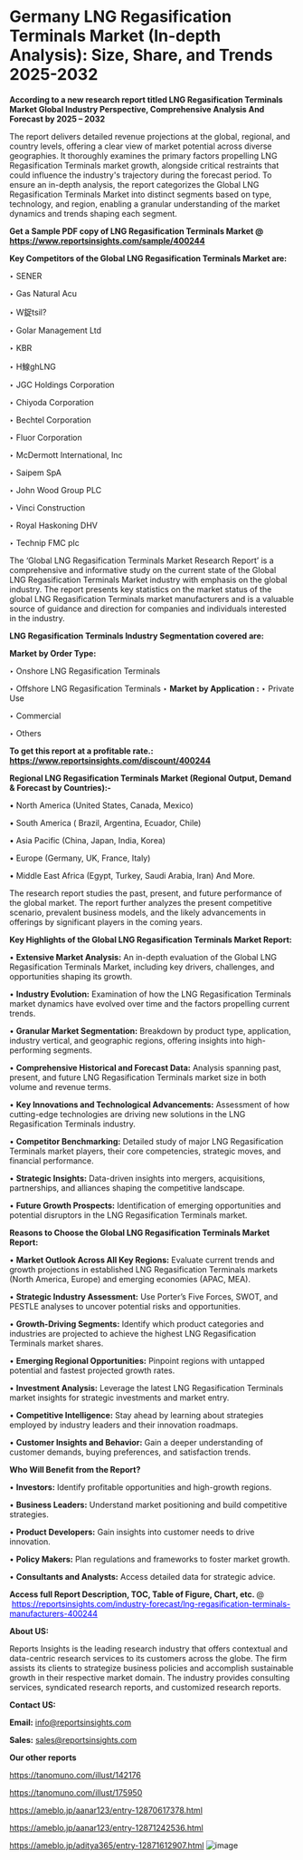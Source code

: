 # Germany LNG Regasification Terminals Market (In-depth Analysis): Size, Share, and Trends 2025-2032

<strong>According to a new research report titled LNG Regasification Terminals Market Global Industry Perspective, Comprehensive Analysis And Forecast by 2025 – 2032</strong>

The report delivers detailed revenue projections at the global, regional, and country levels, offering a clear view of market potential across diverse geographies. It thoroughly examines the primary factors propelling LNG Regasification Terminals market growth, alongside critical restraints that could influence the industry's trajectory during the forecast period. To ensure an in-depth analysis, the report categorizes the Global LNG Regasification Terminals Market into distinct segments based on type, technology, and region, enabling a granular understanding of the market dynamics and trends shaping each segment.

<strong>Get a Sample PDF copy of LNG Regasification Terminals Market </strong><strong>@<a href=https://www.reportsinsights.com/sample/400244 style=color:#0000ff;> https://www.reportsinsights.com/sample/400244</a></strong></font>

<strong>Key Competitors of the Global LNG Regasification Terminals Market are:</strong>

‣ SENER

‣ Gas Natural Acu

‣ W鋜tsil?

‣ Golar Management Ltd

‣ KBR

‣ H鰁ghLNG

‣ JGC Holdings Corporation

‣ Chiyoda Corporation

‣ Bechtel Corporation

‣ Fluor Corporation

‣ McDermott International, Inc

‣ Saipem SpA

‣ John Wood Group PLC

‣ Vinci Construction

‣ Royal Haskoning DHV

‣ Technip FMC plc

The ‘Global LNG Regasification Terminals Market Research Report’ is a comprehensive and informative study on the current state of the Global LNG Regasification Terminals Market industry with emphasis on the global industry. The report presents key statistics on the market status of the global LNG Regasification Terminals market manufacturers and is a valuable source of guidance and direction for companies and individuals interested in the industry.

<strong>LNG Regasification Terminals Industry Segmentation covered are:</strong>

<strong>Market by Order Type: </strong>

‣ Onshore LNG Regasification Terminals

‣ Offshore LNG Regasification Terminals
‣ 
<strong>Market by Application :</strong>
‣ Private Use

‣ Commercial

‣ Others

<strong>To get this report at a profitable rate.: <a href=https://www.reportsinsights.com/discount/400244 style=color:#0000ff;>https://www.reportsinsights.com/discount/400244</a></strong></font>

<strong>Regional LNG Regasification Terminals Market (Regional Output, Demand &amp; Forecast by Countries):-</strong>

• North America (United States, Canada, Mexico)

• South America ( Brazil, Argentina, Ecuador, Chile)

• Asia Pacific (China, Japan, India, Korea)

• Europe (Germany, UK, France, Italy)

• Middle East Africa (Egypt, Turkey, Saudi Arabia, Iran) And More.

The research report studies the past, present, and future performance of the global market. The report further analyzes the present competitive scenario, prevalent business models, and the likely advancements in offerings by significant players in the coming years.

<strong>Key Highlights of the Global LNG Regasification Terminals Market Report:</strong>

• <strong>Extensive Market Analysis:</strong> An in-depth evaluation of the Global LNG Regasification Terminals Market, including key drivers, challenges, and opportunities shaping its growth.

• <strong>Industry Evolution:</strong> Examination of how the LNG Regasification Terminals market dynamics have evolved over time and the factors propelling current trends.

• <strong>Granular Market Segmentation:</strong> Breakdown by product type, application, industry vertical, and geographic regions, offering insights into high-performing segments.

• <strong>Comprehensive Historical and Forecast Data:</strong> Analysis spanning past, present, and future LNG Regasification Terminals market size in both volume and revenue terms.

• <strong>Key Innovations and Technological Advancements:</strong> Assessment of how cutting-edge technologies are driving new solutions in the LNG Regasification Terminals industry.

• <strong>Competitor Benchmarking:</strong> Detailed study of major LNG Regasification Terminals market players, their core competencies, strategic moves, and financial performance.

• <strong>Strategic Insights:</strong> Data-driven insights into mergers, acquisitions, partnerships, and alliances shaping the competitive landscape.

• <strong>Future Growth Prospects:</strong> Identification of emerging opportunities and potential disruptors in the LNG Regasification Terminals market.

<strong>Reasons to Choose the Global LNG Regasification Terminals Market Report:</strong>

• <strong>Market Outlook Across All Key Regions:</strong> Evaluate current trends and growth projections in established LNG Regasification Terminals markets (North America, Europe) and emerging economies (APAC, MEA).

• <strong>Strategic Industry Assessment:</strong> Use Porter’s Five Forces, SWOT, and PESTLE analyses to uncover potential risks and opportunities.

• <strong>Growth-Driving Segments:</strong> Identify which product categories and industries are projected to achieve the highest LNG Regasification Terminals market shares.

• <strong>Emerging Regional Opportunities:</strong> Pinpoint regions with untapped potential and fastest projected growth rates.

• <strong>Investment Analysis:</strong> Leverage the latest LNG Regasification Terminals market insights for strategic investments and market entry.

• <strong>Competitive Intelligence:</strong> Stay ahead by learning about strategies employed by industry leaders and their innovation roadmaps.

• <strong>Customer Insights and Behavior:</strong> Gain a deeper understanding of customer demands, buying preferences, and satisfaction trends.

<strong>Who Will Benefit from the Report?</strong>

• <strong>Investors:</strong> Identify profitable opportunities and high-growth regions.

• <strong>Business Leaders:</strong> Understand market positioning and build competitive strategies.

• <strong>Product Developers:</strong> Gain insights into customer needs to drive innovation.

• <strong>Policy Makers:</strong> Plan regulations and frameworks to foster market growth.

• <strong>Consultants and Analysts:</strong> Access detailed data for strategic advice.
</ul>
<strong>Access full Report Description, TOC, Table of Figure, Chart, etc. </strong>@  <a href=https://reportsinsights.com/industry-forecast/lng-regasification-terminals-manufacturers-400244 style=color:#0000ff;>https://reportsinsights.com/industry-forecast/lng-regasification-terminals-manufacturers-400244</a></font>

<strong><strong>About US</strong>:</strong>

Reports Insights is the leading research industry that offers contextual and data-centric research services to its customers across the globe. The firm assists its clients to strategize business policies and accomplish sustainable growth in their respective market domain. The industry provides consulting services, syndicated research reports, and customized research reports.

<strong>Contact US:</strong>

<p class=""""><b>Email:</b> <a href=mailto:info@reportsinsights.com>info@reportsinsights.com</a></p>
<p class=""""><b>Sales:</b> <a href=mailto:sales@reportsinsights.com>sales@reportsinsights.com</a></p>

<strong>Our other reports</strong>

<a href=https://tanomuno.com/illust/142176>https://tanomuno.com/illust/142176</a>

<a href=https://tanomuno.com/illust/175950>https://tanomuno.com/illust/175950</a>

<a href=https://ameblo.jp/aanar123/entry-12870617378.html>https://ameblo.jp/aanar123/entry-12870617378.html</a>

<a href=https://ameblo.jp/aanar123/entry-12871242536.html>https://ameblo.jp/aanar123/entry-12871242536.html</a>

<a href=https://ameblo.jp/aditya365/entry-12871612907.html>https://ameblo.jp/aditya365/entry-12871612907.html</a>
![image](https://github.com/user-attachments/assets/96f9d322-b8ff-495a-ab25-309fa96bce87)
